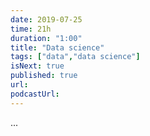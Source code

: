 ```yaml
---
date: 2019-07-25
time: 21h
duration: "1:00"
title: "Data science"
tags: ["data","data science"]
isNext: true
published: true
url:
podcastUrl:
---
```


...
